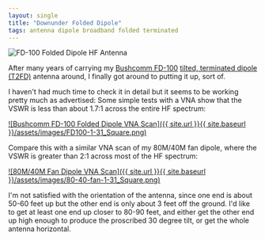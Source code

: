 ```yaml
---
layout: single
title: "Downunder Folded Dipole"
tags: antenna dipole broadband folded terminated
---
```


![FD-100 Folded Dipole HF Antenna](https://encrypted-tbn0.gstatic.com/images?q=tbn:ANd9GcT5fX8ICA4iEZjiIyIJpEFHFod0D9GP57BpQyIzNfjnMOlV0Dx5E1lvXJDJyv_PBxaXsts&usqp=CAU)

After many years of carrying my 
[Bushcomm FD-100](https://www.bushcommantennas.com.au/brochurelibrary/Bushcomm%20FD-100%20%20Folded%20Dipole%20hf%20antenna%20broadband%20stainless%20steel.pdf)
[tilted, terminated dipole (T2FD)](http://www.hard-core-dx.com/nordicdx/antenna/wire/t2fd.html) antenna around, I finally got around to putting it up, sort of.

I haven't had much time to check it in detail but it seems to be working pretty
much as advertised: Some simple tests with a VNA show that the VSWR is less than
about 1.7:1 across the entire HF spectrum:

[![Bushcomm FD-100 Folded Dipole VNA Scan]({{ site.url }}{{ site.baseurl }}/assets/images/FD100-1-31_Square.png)](/assets/img/FD100-1-31_Square.png)

Compare this with a similar VNA scan of my 80M/40M fan dipole, where the VSWR is greater
than 2:1 across most of the HF spectrum:

[![80M/40M Fan Dipole VNA Scan]({{ site.url }}{{ site.baseurl }}/assets/images/80-40-fan-1-31_Square.png)](/assets/img/80-40-fan-1-31_Square.png)

I'm not satisfied with the orientation of the antenna, since one end is about
50-60 feet up but the other end is only about 3 feet off the ground. I'd like
to get at least one end up closer to 80-90 feet, and either get the other end
up high enough to produce the proscribed 30 degree tilt, or get the whole
antenna horizontal.
